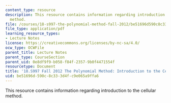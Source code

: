 ```yaml
---
content_type: resource
description: This resource contains information regarding introduction to the cellular
  method.
file: /courses/18-s997-the-polynomial-method-fall-2012/be51696d590c8c333d4fc9e065a9ffa6_MIT18_S997F12_lec17.pdf
file_type: application/pdf
learning_resource_types:
- Lecture Notes
license: https://creativecommons.org/licenses/by-nc-sa/4.0/
ocw_type: OCWFile
parent_title: Lecture Notes
parent_type: CourseSection
parent_uid: 0e8df9f9-b058-f84f-2357-9b0f4471554f
resourcetype: Document
title: '18.S997 Fall 2012 The Polynomial Method: Introduction to the Cellular Method'
uid: be51696d-590c-8c33-3d4f-c9e065a9ffa6
---
```

This resource contains information regarding introduction to the cellular method.